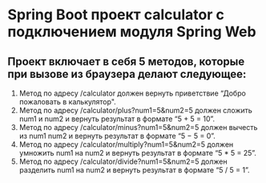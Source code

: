 # Spring Boot проект calculator c подключением модуля Spring Web

## Проект включает в себя 5 методов, которые при вызове из браузера делают следующее:

1. Метод по адресу /calculator должен вернуть приветствие “Добро пожаловать в калькулятор".
2. Метод по адресу /calculator/plus?num1=5&num2=5 должен сложить num1 и num2 и вернуть результат в формате “5 + 5 = 10”.
3. Метод по адресу /calculator/minus?num1=5&num2=5 должен вычесть из num1 num2 и вернуть результат в формате “5 − 5 = 0”.
4. Метод по адресу /calculator/multiply?num1=5&num2=5 должен умножить num1 на num2 и вернуть результат в формате “5 * 5 = 25”.
5. Метод по адресу /calculator/divide?num1=5&num2=5 должен разделить num1 на num2 и вернуть результат в формате “5 / 5 = 1”.
